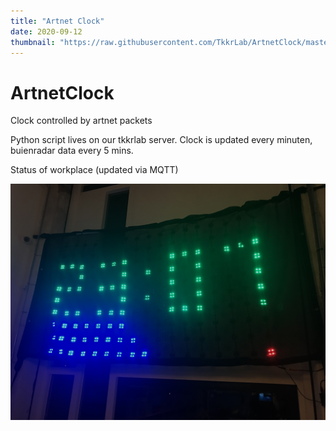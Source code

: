 ```yaml
---
title: "Artnet Clock"
date: 2020-09-12
thumbnail: "https://raw.githubusercontent.com/TkkrLab/ArtnetClock/master/ArtnetClock.JPG"
---
```


# ArtnetClock
Clock controlled by artnet packets

Python script lives on our tkkrlab server. Clock is updated every minuten, buienradar data every 5 mins.

Status of workplace (updated via MQTT)

![Artnet Clock](ArtnetClock.JPG)
